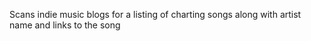 Scans indie music blogs for a listing of charting songs along with artist name and links to the song